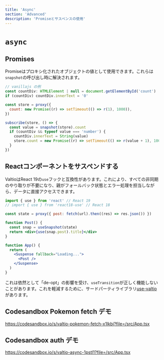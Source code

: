 ```yaml
---
title: 'Async'
section: 'Advanced'
description: 'Promiseとサスペンスの使用'
---
```


# `async`

## Promises

Promiseはプロキシ化されたオブジェクトの値として使用できます。これらは`snapshot`の呼び出し時に解決されます。

```jsx
// vanillajs の例
const countDiv: HTMLElement | null = document.getElementById('count')
if (countDiv) countDiv.innerText = '0'

const store = proxy({
  count: new Promise((r) => setTimeout(() => r(1), 1000)),
})

subscribe(store, () => {
  const value = snapshot(store).count
  if (countDiv && typeof value === 'number') {
    countDiv.innerText = String(value)
    store.count = new Promise((r) => setTimeout(() => r(value + 1), 1000))
  }
})
```

## Reactコンポーネントをサスペンドする

ValtioはReact 19の`use`フックと互換性があります。これにより、すべての非同期のやり取りが不要になり、親がフォールバック状態とエラー処理を担当しながら、データに直接アクセスできます。

```jsx
import { use } from 'react' // React 19
// import { use } from 'react18-use' // React 18

const state = proxy({ post: fetch(url).then((res) => res.json()) })

function Post() {
  const snap = useSnapshot(state)
  return <div>{use(snap.post).title}</div>
}

function App() {
  return (
    <Suspense fallback="Loading...">
      <Post />
    </Suspense>
  )
}
```

これは依然として「de-opt」の影響を受け、`useTransition`が正しく機能しないことがあります。これを軽減するために、サードパーティライブラリ[use-valtio](https://github.com/valtiojs/use-valtio)があります。

## Codesandbox Pokemon fetch デモ

https://codesandbox.io/s/valtio-pokemon-fetch-x1lkbj?file=/src/App.tsx

## Codesandbox auth デモ

https://codesandbox.io/s/valtio-async-1pstl1?file=/src/App.tsx
